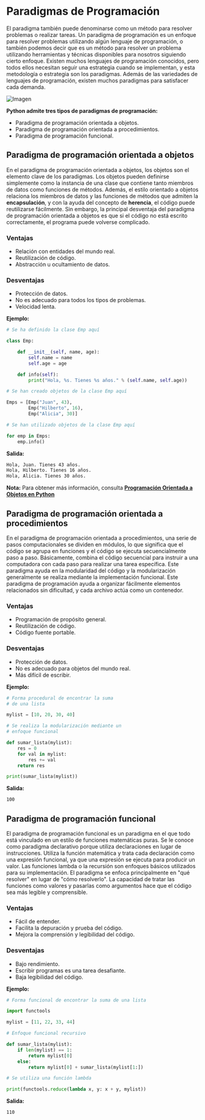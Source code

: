 # Paradigmas de Programación

El paradigma también puede denominarse como un método para resolver problemas o realizar tareas. Un paradigma de programación es un enfoque para resolver problemas utilizando algún lenguaje de programación, o también podemos decir que es un método para resolver un problema utilizando herramientas y técnicas disponibles para nosotros siguiendo cierto enfoque. Existen muchos lenguajes de programación conocidos, pero todos ellos necesitan seguir una estrategia cuando se implementan, y esta metodología o estrategia son los paradigmas. Además de las variedades de lenguajes de programación, existen muchos paradigmas para satisfacer cada demanda.

![Imagen](https://media.geeksforgeeks.org/wp-content/uploads/20200311232159/programmin-paradigms.png)

**Python admite tres tipos de paradigmas de programación:**

- Paradigma de programación orientada a objetos.
- Paradigma de programación orientada a procedimientos.
- Paradigma de programación funcional.

## Paradigma de programación orientada a objetos

En el paradigma de programación orientada a objetos, los objetos son el elemento clave de los paradigmas. Los objetos pueden definirse simplemente como la instancia de una clase que contiene tanto miembros de datos como funciones de métodos. Además, el estilo orientado a objetos relaciona los miembros de datos y las funciones de métodos que admiten la **encapsulación**, y con la ayuda del concepto de **herencia**, el código puede reutilizarse fácilmente. Sin embargo, la principal desventaja del paradigma de programación orientada a objetos es que si el código no está escrito correctamente, el programa puede volverse complicado.

### **Ventajas**

- Relación con entidades del mundo real.
- Reutilización de código.
- Abstracción u ocultamiento de datos.

### **Desventajas**

- Protección de datos.
- No es adecuado para todos los tipos de problemas.
- Velocidad lenta.

**Ejemplo:**

```python
# Se ha definido la clase Emp aquí

class Emp:

    def __init__(self, name, age):
        self.name = name
        self.age = age

    def info(self):
        print("Hola, %s. Tienes %s años." % (self.name, self.age))

# Se han creado objetos de la clase Emp aquí

Emps = [Emp("Juan", 43),
        Emp("Hilberto", 16),
        Emp("Alicia", 30)]

# Se han utilizado objetos de la clase Emp aquí

for emp in Emps:
    emp.info()
```

**Salida:**

```bash
Hola, Juan. Tienes 43 años.
Hola, Hilberto. Tienes 16 años.
Hola, Alicia. Tienes 30 años.
```

**Nota:** Para obtener más información, consulta **[Programación Orientada a Objetos en Python](https://www.geeksforgeeks.org/object-oriented-programming-in-python-set-1-class-and-its-members/)**

## Paradigma de programación orientada a procedimientos

En el paradigma de programación orientada a procedimientos, una serie de pasos computacionales se dividen en módulos, lo que significa que el código se agrupa en funciones y el código se ejecuta secuencialmente paso a paso. Básicamente, combina el código secuencial para instruir a una computadora con cada paso para realizar una tarea específica. Este paradigma ayuda en la modularidad del código y la modularización generalmente se realiza mediante la implementación funcional. Este paradigma de programación ayuda a organizar fácilmente elementos relacionados sin dificultad, y cada archivo actúa como un contenedor.

### Ventajas

- Programación de propósito general.
- Reutilización de código.
- Código fuente portable.

### Desventajas

- Protección de datos.
- No es adecuado para objetos del mundo real.
- Más difícil de escribir.

**Ejemplo:**

```python
# Forma procedural de encontrar la suma
# de una lista

mylist = [10, 20, 30, 40]

# Se realiza la modularización mediante un
# enfoque funcional

def sumar_lista(mylist):
    res = 0
    for val in mylist:
        res += val
    return res

print(sumar_lista(mylist))
```

**Salida:**

```bash
100
```

## Paradigma de programación funcional

El paradigma de programación funcional es un paradigma en el que todo está vinculado en un estilo de funciones matemáticas puras. Se le conoce como paradigma declarativo porque utiliza declaraciones en lugar de instrucciones. Utiliza la función matemática y trata cada declaración como una expresión funcional, ya que una expresión se ejecuta para producir un valor. Las funciones lambda o la recursión son enfoques básicos utilizados para su implementación. El paradigma se enfoca principalmente en "qué resolver" en lugar de "cómo resolverlo". La capacidad de tratar las funciones como valores y pasarlas como argumentos hace que el código sea más legible y comprensible.

### Ventajas

- Fácil de entender.
- Facilita la depuración y prueba del código.
- Mejora la comprensión y legibilidad del código.

### Desventajas

- Bajo rendimiento.
- Escribir programas es una tarea desafiante.
- Baja legibilidad del código.

**Ejemplo:**

```python
# Forma funcional de encontrar la suma de una lista

import functools

mylist = [11, 22, 33, 44]

# Enfoque funcional recursivo

def sumar_lista(mylist):
    if len(mylist) == 1:
        return mylist[0]
    else:
        return mylist[0] + sumar_lista(mylist[1:])

# Se utiliza una función lambda

print(functools.reduce(lambda x, y: x + y, mylist))
```

**Salida:**

```bash
110
```
